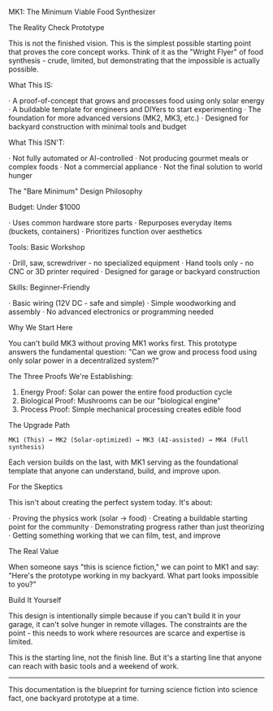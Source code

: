 MK1: The Minimum Viable Food Synthesizer

The Reality Check Prototype

This is not the finished vision. This is the simplest possible starting point that proves the core concept works. Think of it as the "Wright Flyer" of food synthesis - crude, limited, but demonstrating that the impossible is actually possible.

What This IS:

· A proof-of-concept that grows and processes food using only solar energy
· A buildable template for engineers and DIYers to start experimenting
· The foundation for more advanced versions (MK2, MK3, etc.)
· Designed for backyard construction with minimal tools and budget

What This ISN'T:

· Not fully automated or AI-controlled
· Not producing gourmet meals or complex foods
· Not a commercial appliance
· Not the final solution to world hunger

The "Bare Minimum" Design Philosophy

Budget: Under $1000

· Uses common hardware store parts
· Repurposes everyday items (buckets, containers)
· Prioritizes function over aesthetics

Tools: Basic Workshop

· Drill, saw, screwdriver - no specialized equipment
· Hand tools only - no CNC or 3D printer required
· Designed for garage or backyard construction

Skills: Beginner-Friendly

· Basic wiring (12V DC - safe and simple)
· Simple woodworking and assembly
· No advanced electronics or programming needed

Why We Start Here

You can't build MK3 without proving MK1 works first. This prototype answers the fundamental question: "Can we grow and process food using only solar power in a decentralized system?"

The Three Proofs We're Establishing:

1. Energy Proof: Solar can power the entire food production cycle
2. Biological Proof: Mushrooms can be our "biological engine"
3. Process Proof: Simple mechanical processing creates edible food

The Upgrade Path

```
MK1 (This) → MK2 (Solar-optimized) → MK3 (AI-assisted) → MK4 (Full synthesis)
```

Each version builds on the last, with MK1 serving as the foundational template that anyone can understand, build, and improve upon.

For the Skeptics

This isn't about creating the perfect system today. It's about:

· Proving the physics work (solar → food)
· Creating a buildable starting point for the community
· Demonstrating progress rather than just theorizing
· Getting something working that we can film, test, and improve

The Real Value

When someone says "this is science fiction," we can point to MK1 and say: "Here's the prototype working in my backyard. What part looks impossible to you?"

Build It Yourself

This design is intentionally simple because if you can't build it in your garage, it can't solve hunger in remote villages. The constraints are the point - this needs to work where resources are scarce and expertise is limited.

This is the starting line, not the finish line. But it's a starting line that anyone can reach with basic tools and a weekend of work.

---

This documentation is the blueprint for turning science fiction into science fact, one backyard prototype at a time.
